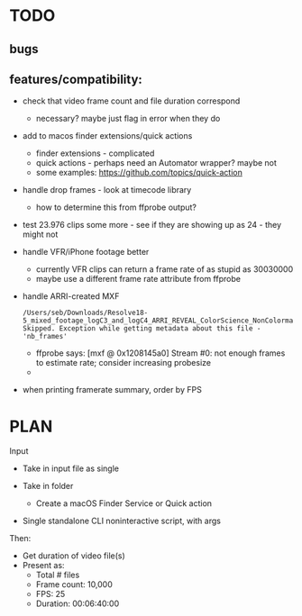 # TODO

## bugs

## features/compatibility:

- check that video frame count and file duration correspond
    - necessary? maybe just flag in error when they do

- add to macos finder extensions/quick actions
    - finder extensions - complicated
    - quick actions - perhaps need an Automator wrapper? maybe not
    - some examples: https://github.com/topics/quick-action

- handle drop frames - look at timecode library
    - how to determine this from ffprobe output?

- test 23.976 clips some more - see if they are showing up as 24 - they might not

- handle VFR/iPhone footage better
    - currently VFR clips can return a frame rate of as stupid as 30030000
    - maybe use a different frame rate attribute from ffprobe

- handle ARRI-created MXF
    ```
    /Users/seb/Downloads/Resolve18-5_mixed_footage_logC3_and_logC4_ARRI_REVEAL_ColorScience_NonColormanaged.dra/MediaFiles/ARRI_Helen_John_ARRIRAW_MXF_1frame/ARRI_Helen_John_ALEXA_35_ARRIRAW_frame.mxf
    Skipped. Exception while getting metadata about this file - 'nb_frames'
    ```
    - ffprobe says:
[mxf @ 0x1208145a0] Stream #0: not enough frames to estimate rate; consider increasing probesize
    - 

- when printing framerate summary, order by FPS


# PLAN

Input
- Take in input file as single
- Take in folder
    - Create a macOS Finder Service or Quick action


- Single standalone CLI noninteractive script, with args

Then:
- Get duration of video file(s)
- Present as:
    - Total # files
    - Frame count: 10,000
    - FPS: 25
    - Duration: 00:06:40:00
